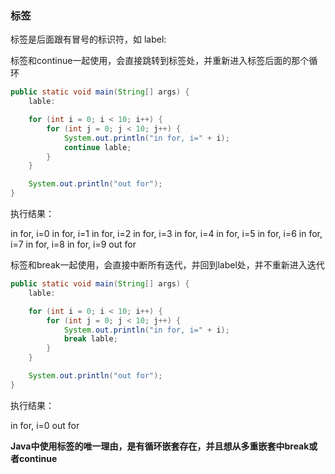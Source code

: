 ### 标签

标签是后面跟有冒号的标识符，如 label:



标签和continue一起使用，会直接跳转到标签处，并重新进入标签后面的那个循环

```java
public static void main(String[] args) {
    lable:

    for (int i = 0; i < 10; i++) {
        for (int j = 0; j < 10; j++) {
            System.out.println("in for, i=" + i);
            continue lable;
        }
    }

    System.out.println("out for");
}
```

执行结果：

in for, i=0
in for, i=1
in for, i=2
in for, i=3
in for, i=4
in for, i=5
in for, i=6
in for, i=7
in for, i=8
in for, i=9
out for



标签和break一起使用，会直接中断所有迭代，并回到label处，并不重新进入迭代

```java
public static void main(String[] args) {
    lable:

    for (int i = 0; i < 10; i++) {
        for (int j = 0; j < 10; j++) {
            System.out.println("in for, i=" + i);
            break lable;
        }
    }

    System.out.println("out for");
}
```

执行结果：

in for, i=0
out for



**Java中使用标签的唯一理由，是有循环嵌套存在，并且想从多重嵌套中break或者continue**

